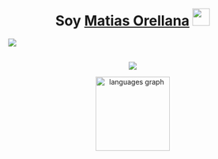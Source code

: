 <h1 align="center"><b>Soy <a href="https://orellanamatias.com.ar">Matias Orellana</a> </b><img src="https://media.giphy.com/media/hvRJCLFzcasrR4ia7z/giphy.gif" width="35"></h1>

<img src="https://user-images.githubusercontent.com/73097560/115834477-dbab4500-a447-11eb-908a-139a6edaec5c.gif"><br><br>

<p align="center">
  <a href="https://skillicons.dev">
    <img src="https://skillicons.dev/icons?i=html,css,js,ts,php,bootstrap,sass,tailwind,less,jquery,nodejs,astro,react,mysql,sqlite,figma,ai,ps,git,github,c,cs,dotnet,py,docker,md,arduino&perline=13" />
  </a>
</p>

<div align="center">
  <img src="https://github-readme-stats.vercel.app/api/top-langs?username=OrellanaMatias&locale=en&hide_title=false&layout=compact&card_width=320&langs_count=6&theme=nightowl&hide_border=true&order=2" height="150" alt="languages graph"  />
</div>
